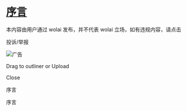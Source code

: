 # [序言](chrome-extension://pcmpcfapbekmbjjkdalcgopdkipoggdi/)

本内容由用户通过 wolai 发布，并不代表 wolai 立场，如有违规内容，请点击

投诉/举报

![广告](https://cdn.wostatic.cn/dist/assets/img/1ae58b11fecac053b5be1d124e084024.png)

Drag to outliner or Upload

Close

序言

序言
